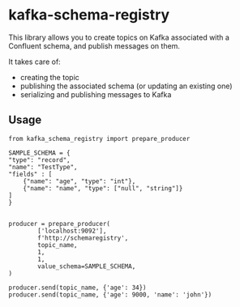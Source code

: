 # kafka-schema-registry

This library allows you to create topics on Kafka associated with a Confluent schema, and publish messages on them.

It takes care of:
* creating the topic
* publishing the associated schema (or updating an existing one)
* serializing and publishing messages to Kafka

## Usage

```python3
from kafka_schema_registry import prepare_producer

SAMPLE_SCHEMA = {
"type": "record",
"name": "TestType",
"fields" : [
    {"name": "age", "type": "int"},
    {"name": "name", "type": ["null", "string"]}
]
}


producer = prepare_producer(
        ['localhost:9092'],
        f'http://schemaregistry',
        topic_name,
        1,
        1,
        value_schema=SAMPLE_SCHEMA,
)

producer.send(topic_name, {'age': 34})
producer.send(topic_name, {'age': 9000, 'name': 'john'})
```